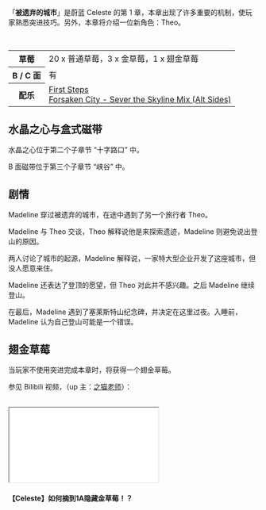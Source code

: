 <p>「<strong>被遗弃的城市</strong>」是蔚蓝 Celeste 的第 1 章，本章出现了许多重要的机制，使玩家熟悉突进技巧。另外，本章将介绍一位新角色：Theo。</p>

<br>

<table>
  <tbody>
    <tr>
      <th>草莓</th>
      <td>20 x 普通草莓，3 x 金草莓，1 x 翅金草莓</td>
    </tr>
    <tr>
      <th>B / C 面</th>
      <td>有</td>
    </tr>
    <tr>
      <th>配乐</th>
      <td>
        <a href="https://music.163.com/#/song?id=1342528780">First Steps</a>
        <br>
        <a href="https://music.163.com/#/song?id=1342528780" target="_blank">Forsaken City - Sever the Skyline Mix (Alt Sides)</a>
      </td>
    </tr>
  </tbody>
</table>

<h2>水晶之心与盒式磁带</h2>
<p>水晶之心位于第二个子章节 “十字路口” 中。</p>
<p>B 面磁带位于第三个子章节 “峡谷” 中。</p>

<h2>剧情</h2>
<p>Madeline 穿过被遗弃的城市，在途中遇到了另一个旅行者 Theo。</p>
<p>Madeline 与 Theo 交谈，Theo 解释说他是来探索遗迹，Madeline 则避免说出登山的原因。</p>
<p>两人讨论了城市的起源，Madeline 解释说，一家特大型企业开发了这座城市，但没人愿意来住。</p>
<p>Madeline 还表达了登顶的愿望，但 Theo 对此并不感兴趣。之后 Madeline 继续登山。</p>
<p>在最后，Madeline 遇到了塞莱斯特山纪念碑，并决定在这里过夜。入睡前，Madeline 认为自己登山可能是一个错误。</p>

<h2>翅金草莓</h2>
<p>当玩家不使用突进完成本章时，将获得一个翅金草莓。</p>
<p>参见 Bilibili 视频，（up 主：<a href="https://space.bilibili.com/2274269">之猫老师</a>）：</p>

<br>

<iframe src="//player.bilibili.com/player.html?aid=71818086&amp;cid=125031340"></iframe>
<p></p>
<h4 class="img-desc">【Celeste】如何摘到1A隐藏金草莓！？</h4>